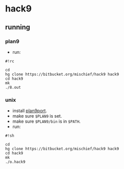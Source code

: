 # hack9

## running

### plan9

* run:

```
#!rc

cd
hg clone https://bitbucket.org/mischief/hack9 hack9
cd hack9
mk
./8.out
```

### unix

* install [plan9port](https://github.com/9fans/plan9port).
* make sure `$PLAN9` is	set.
* make sure `$PLAN9/bin` is in `$PATH`.
* run:

```
#!sh

cd
hg clone https://bitbucket.org/mischief/hack9 hack9
cd hack9
mk
./o.hack9
```

